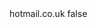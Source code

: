 <?xml version="1.0" encoding="UTF-8"?>
<CustomMetadata xmlns="http://soap.sforce.com/2006/04/metadata">
    <label>hotmail.co.uk</label>
    <protected>false</protected>
</CustomMetadata>
